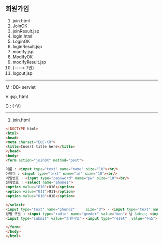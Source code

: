 ## 회원가입

1. join.html
2. JoinOK
3. joinResult.jsp
4. login.html
5. LoginOK
6. loginResult.jsp
7. modify.jsp
8. ModifyOK
9. modifyResult.jsp
10. (----> 7번) 
11. logout.jsp

---

M : DB- servlet

V :jsp, html

C : (+V)

---

1. join.html

```html
<!DOCTYPE html>
<html>
<head>
<meta charset="EUC-KR">
<title>Insert title here</title>
</head>
<body>
<form action="joinOK" method="post">

이름 : <input type="text" name="name" size="10"><br/>
아이디 : <input type="text" name="id" size="10"><br/>
비밀번호 : <input type="password" name="pw" size="10"><br/>
전화번호 : <select name="phone1">
<option value="010">010</option>
<option value="011">011</option>
<option value="018">018</option>

</select>
<input type="text" name="phone2"	 size="3"> - <input type="text" name="phone3" size="5"> <br/>
성별 구분 : <input type="radio" name="gender" value="man"> 남 &nbsp; <input type="radio" name="gender2" value="woman"> 여<br/>
<input type="submit" value="회원가입"> <input type="reset"	value="취소">

</form>
</body>
</html>
```

